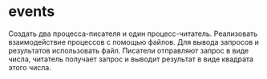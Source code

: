 # events
 Создать два процесса-писателя и один процесс-читатель. Реализовать взаимодействие процессов с помощью файлов. Для вывода запросов и результатов использовать файл. Писатели отправляют запрос в виде числа, читатель получает запрос и выводит результат в виде квадрата этого числа. 
